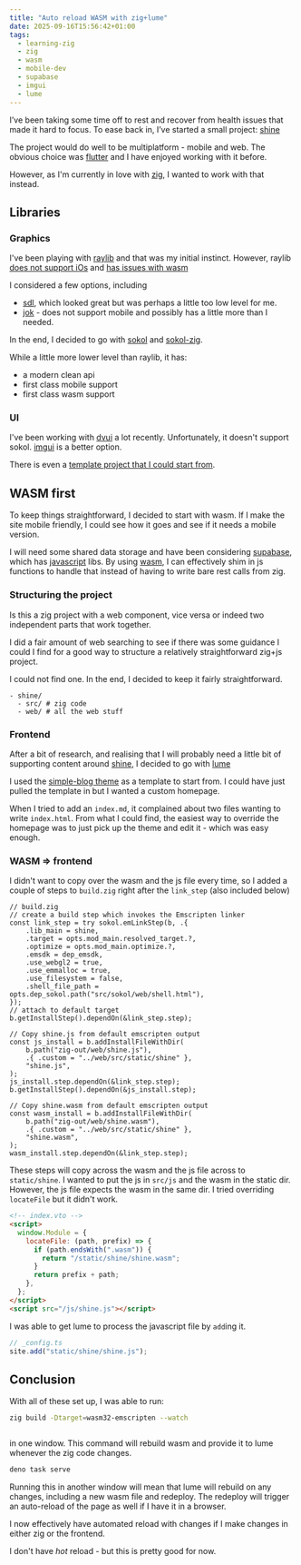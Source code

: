 ```yaml
---
title: "Auto reload WASM with zig+lume"
date: 2025-09-16T15:56:42+01:00
tags:
  - learning-zig
  - zig
  - wasm
  - mobile-dev
  - supabase
  - imgui
  - lume
---
```


I’ve been taking some time off to rest and recover from health issues that made
it hard to focus. To ease back in, I’ve started a small project:
[shine](../../excursions/shine.md)

The project would do well to be multiplatform - mobile and web. The obvious
choice was [flutter](/tags/flutter) and I have enjoyed working with it before.

However, as I'm currently in love with [zig](/tags/zig), I wanted to work with
that instead.

## Libraries

### Graphics

I've been playing with [raylib](/tags/raylib) and that was my initial instinct.
However, raylib
[does not support iOs](https://github.com/raysan5/raylib/discussions/2681) and
[has issues with wasm](https://github.com/raysan5/raylib/discussions/3626)

I considered a few options, including

- [sdl](https://www.libsdl.org/), which looked great but was perhaps a little
  too low level for me.
- [jok](https://github.com/Jack-Ji/jok) - does not support mobile and possibly
  has a little more than I needed.

In the end, I decided to go with [sokol](https://github.com/floooh/sokol) and
[sokol-zig](https://github.com/floooh/sokol-zig).

While a little more lower level than raylib, it has:

- a modern clean api
- first class mobile support
- first class wasm support

### UI

I've been working with [dvui](/tags/dvui) a lot recently. Unfortunately, it
doesn't support sokol. [imgui](https://github.com/SpexGuy/Zig-ImGui) is a better
option.

There is even a
[template project that I could start from](https://github.com/floooh/sokol-zig-imgui-sample).

## WASM first

To keep things straightforward, I decided to start with wasm. If I make the site
mobile friendly, I could see how it goes and see if it needs a mobile version.

I will need some shared data storage and have been considering
[supabase](https://supabase.com/), which has [javascript](/tags/javascript)
libs. By using [wasm](/tags/wasm), I can effectively shim in js functions to
handle that instead of having to write bare rest calls from zig.

### Structuring the project

Is this a zig project with a web component, vice versa or indeed two independent
parts that work together.

I did a fair amount of web searching to see if there was some guidance I could I
find for a good way to structure a relatively straightforward zig+js project.

I could not find one. In the end, I decided to keep it fairly straightforward.

```
- shine/
  - src/ # zig code
  - web/ # all the web stuff
```

### Frontend

After a bit of research, and realising that I will probably need a little bit of
supporting content around [shine](../../excursions/shine.md), I decided to go
with [lume](https://lume.land/)

I used the [simple-blog theme](https://github.com/lumeland/theme-simple-blog) as
a template to start from. I could have just pulled the template in but I wanted
a custom homepage.

When I tried to add an `index.md`, it complained about two files wanting to
write `index.html`. From what I could find, the easiest way to override the
homepage was to just pick up the theme and edit it - which was easy enough.

### WASM => frontend

I didn't want to copy over the wasm and the js file every time, so I added a
couple of steps to `build.zig` right after the `link_step` (also included below)

```zig
// build.zig
// create a build step which invokes the Emscripten linker
const link_step = try sokol.emLinkStep(b, .{
    .lib_main = shine,
    .target = opts.mod_main.resolved_target.?,
    .optimize = opts.mod_main.optimize.?,
    .emsdk = dep_emsdk,
    .use_webgl2 = true,
    .use_emmalloc = true,
    .use_filesystem = false,
    .shell_file_path = opts.dep_sokol.path("src/sokol/web/shell.html"),
});
// attach to default target
b.getInstallStep().dependOn(&link_step.step);

// Copy shine.js from default emscripten output
const js_install = b.addInstallFileWithDir(
    b.path("zig-out/web/shine.js"),
    .{ .custom = "../web/src/static/shine" },
    "shine.js",
);
js_install.step.dependOn(&link_step.step);
b.getInstallStep().dependOn(&js_install.step);

// Copy shine.wasm from default emscripten output
const wasm_install = b.addInstallFileWithDir(
    b.path("zig-out/web/shine.wasm"),
    .{ .custom = "../web/src/static/shine" },
    "shine.wasm",
);
wasm_install.step.dependOn(&link_step.step);
```

These steps will copy across the wasm and the js file across to `static/shine`.
I wanted to put the js in `src/js` and the wasm in the static dir. However, the
js file expects the wasm in the same dir. I tried overriding `locateFile` but it
didn't work.

```html
<!-- index.vto -->
<script>
  window.Module = {
    locateFile: (path, prefix) => {
      if (path.endsWith(".wasm")) {
        return "/static/shine/shine.wasm";
      }
      return prefix + path;
    },
  };
</script>
<script src="/js/shine.js"></script>
```

I was able to get lume to process the javascript file by `add`ing it.

```javascript
// _config.ts
site.add("static/shine/shine.js");
```

## Conclusion

With all of these set up, I was able to run:

```bash
zig build -Dtarget=wasm32-emscripten --watch
```

```

```

in one window. This command will rebuild wasm and provide it to lume whenever
the zig code changes.

```bash
deno task serve
```

Running this in another window will mean that lume will rebuild on any changes,
including a new wasm file and redeploy. The redeploy will trigger an auto-reload
of the page as well if I have it in a browser.

I now effectively have automated reload with changes if I make changes in either
zig or the frontend.

I don't have _hot_ reload - but this is pretty good for now.
